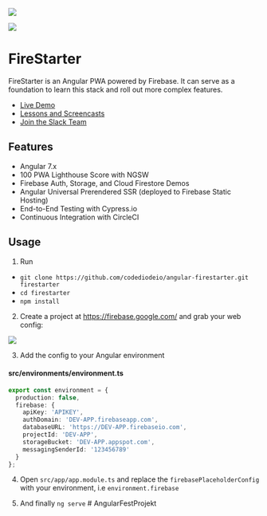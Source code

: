 <p align="center">

<a href="https://slackin-pbfjhfxnsa.now.sh"><img src="https://slackin-pbfjhfxnsa.now.sh/badge.svg"></a>

<a href="https://circleci.com/gh/codediodeio/angular-firestarter"><img src="https://circleci.com/gh/codediodeio/angular-firestarter.svg?style=svg"></a>

</p>

# FireStarter

FireStarter is an Angular PWA powered by Firebase. It can serve as a foundation to learn this stack and roll out more complex features.

- [Live Demo](https://firestarter-96e46.firebaseapp.com/)
- [Lessons and Screencasts](https://angularfirebase.com)
- [Join the Slack Team](https://goo.gl/qF8Q5r)

## Features

- Angular 7.x
- 100 PWA Lighthouse Score with NGSW
- Firebase Auth, Storage, and Cloud Firestore Demos
- Angular Universal Prerendered SSR (deployed to Firebase Static Hosting)
- End-to-End Testing with Cypress.io
- Continuous Integration with CircleCI

## Usage

1.  Run

- `git clone https://github.com/codediodeio/angular-firestarter.git firestarter`
- `cd firestarter`
- `npm install`

2.  Create a project at https://firebase.google.com/ and grab your web config:

![](https://angularfirebase.com/wp-content/uploads/2017/04/firebase-dev-prod-credentials.png)

3.  Add the config to your Angular environment

#### src/environments/environment.ts

```typescript
export const environment = {
  production: false,
  firebase: {
    apiKey: 'APIKEY',
    authDomain: 'DEV-APP.firebaseapp.com',
    databaseURL: 'https://DEV-APP.firebaseio.com',
    projectId: 'DEV-APP',
    storageBucket: 'DEV-APP.appspot.com',
    messagingSenderId: '123456789'
  }
};
```

4.  Open `src/app/app.module.ts` and replace the `firebasePlaceholderConfig` with your environment, i.e `environment.firebase`

5.  And finally `ng serve`
#   A n g u l a r F e s t P r o j e k t  
 